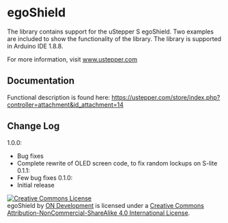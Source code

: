 # egoShield

The library contains support for the uStepper S egoShield. Two examples are included to show the functionality of the library.
The library is supported in Arduino IDE 1.8.8.

For more information, visit www.ustepper.com

## Documentation
Functional description is found here:
https://ustepper.com/store/index.php?controller=attachment&id_attachment=14

## Change Log
1.0.0:
- Bug fixes
- Complete rewrite of OLED screen code, to fix random lockups on S-lite
0.1.1:
- Few bug fixes
0.1.0:	
- Initial release

<a rel="license" href="http://creativecommons.org/licenses/by-nc-sa/4.0/"><img alt="Creative Commons License" style="border-width:0" src="https://i.creativecommons.org/l/by-nc-sa/4.0/88x31.png" /></a><br /><span xmlns:dct="http://purl.org/dc/terms/" property="dct:title">egoShield</span> by <a xmlns:cc="http://creativecommons.org/ns#" href="www.ustepper.com" property="cc:attributionName" rel="cc:attributionURL">ON Development</a> is licensed under a <a rel="license" href="http://creativecommons.org/licenses/by-nc-sa/4.0/">Creative Commons Attribution-NonCommercial-ShareAlike 4.0 International License</a>.
